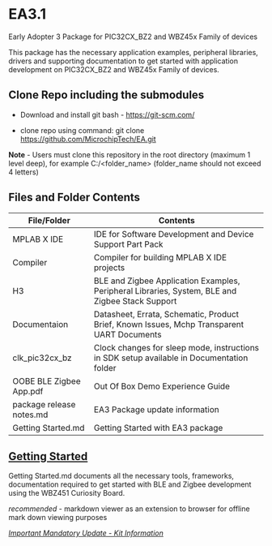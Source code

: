 # EA3.1

Early Adopter 3 Package for PIC32CX_BZ2 and WBZ45x Family of devices

This package has the necessary application examples, peripheral libraries, drivers and supporting documentation to get started with application development on PIC32CX_BZ2 and WBZ45x Family of devices. 

## Clone Repo including the submodules

- Download and install git bash - https://git-scm.com/

- clone repo using command: git clone https://github.com/MicrochipTech/EA.git


**Note** - Users must clone this repository in the root directory (maximum 1 level deep), for example C:/<folder_name> (folder_name should not exceed 4 letters)  


## Files and Folder Contents 

| File/Folder             | Contents			                                                                            | 
|-------------------------|-------------------------------------------------------------------------------------------------|
| MPLAB X IDE             | IDE for Software Development and Device Support Part Pack                                       | 
| Compiler                | Compiler for building MPLAB X IDE projects                                                      | 
| H3	                  | BLE and Zigbee Application Examples, Peripheral Libraries, System, BLE and Zigbee Stack Support | 
| Documentaion            | Datasheet, Errata, Schematic, Product Brief, Known Issues, Mchp Transparent UART Documents      |
| clk_pic32cx_bz          | Clock changes for sleep mode, instructions in SDK setup available in Documentation folder       |  
| OOBE BLE Zigbee App.pdf | Out Of Box Demo Experience Guide                                                                |
| package release notes.md| EA3 Package update information                                                                  |
| Getting Started.md      | Getting Started with EA3 package                                                                |

## [Getting Started](Getting%20Started.md) 
Getting Started.md documents all the necessary tools, frameworks, documentation required to get started with BLE and Zigbee development using the WBZ451 Curiosity Board.

*recommended* - markdown viewer as an extension to browser for offline mark down viewing purposes  


[*Important Mandatory Update - Kit Information*](Documentation/Updating%20WBZ451%20Curiosity%20board%20Kit%20Info%20to%20work%20with%20MPLAB%20x%20IDE.pdf) 